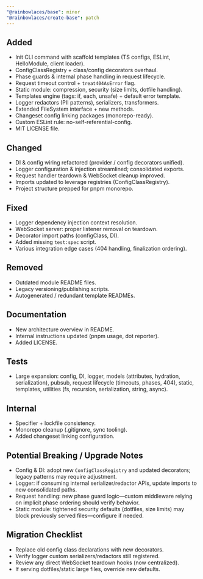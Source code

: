 ```yaml
---
"@rainbowlaces/base": minor
"@rainbowlaces/create-base": patch
---
```

## Added
- Init CLI command with scaffold templates (TS configs, ESLint, HelloModule, client loader).
- ConfigClassRegistry + class/config decorators overhaul.
- Phase guards & internal phase handling in request lifecycle.
- Request timeout control + `treat404AsError` flag.
- Static module: compression, security (size limits, dotfile handling).
- Templates engine (tags: if, each, unsafe) + default error template.
- Logger redactors (PII patterns), serializers, transformers.
- Extended FileSystem interface + new methods.
- Changeset config linking packages (monorepo-ready).
- Custom ESLint rule: no-self-referential-config.
- MIT LICENSE file.

## Changed
- DI & config wiring refactored (provider / config decorators unified).
- Logger configuration & injection streamlined; consolidated exports.
- Request handler teardown & WebSocket cleanup improved.
- Imports updated to leverage registries (ConfigClassRegistry).
- Project structure prepped for pnpm monorepo.

## Fixed
- Logger dependency injection context resolution.
- WebSocket server: proper listener removal on teardown.
- Decorator import paths (configClass, DI).
- Added missing `test:spec` script.
- Various integration edge cases (404 handling, finalization ordering).

## Removed
- Outdated module README files.
- Legacy versioning/publishing scripts.
- Autogenerated / redundant template READMEs.

## Documentation
- New architecture overview in README.
- Internal instructions updated (pnpm usage, dot reporter).
- Added LICENSE.

## Tests
- Large expansion: config, DI, logger, models (attributes, hydration, serialization), pubsub, request lifecycle (timeouts, phases, 404), static, templates, utilities (fs, recursion, serialization, string, async).

## Internal
- Specifier + lockfile consistency.
- Monorepo cleanup (.gitignore, sync tooling).
- Added changeset linking configuration.

## Potential Breaking / Upgrade Notes
- Config & DI: adopt new `ConfigClassRegistry` and updated decorators; legacy patterns may require adjustment.
- Logger: if consuming internal serializer/redactor APIs, update imports to new consolidated paths.
- Request handling: new phase guard logic—custom middleware relying on implicit phase ordering should verify behavior.
- Static module: tightened security defaults (dotfiles, size limits) may block previously served files—configure if needed.

## Migration Checklist
- Replace old config class declarations with new decorators.
- Verify logger custom serializers/redactors still registered.
- Review any direct WebSocket teardown hooks (now centralized).
- If serving dotfiles/static large files, override new defaults.
